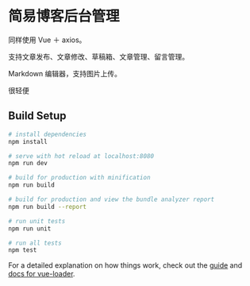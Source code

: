 # 简易博客后台管理

同样使用 Vue ＋ axios。

支持文章发布、文章修改、草稿箱、文章管理、留言管理。

Markdown 编辑器，支持图片上传。

很轻便

## Build Setup

``` bash
# install dependencies
npm install

# serve with hot reload at localhost:8080
npm run dev

# build for production with minification
npm run build

# build for production and view the bundle analyzer report
npm run build --report

# run unit tests
npm run unit

# run all tests
npm test
```

For a detailed explanation on how things work, check out the [guide](http://vuejs-templates.github.io/webpack/) and [docs for vue-loader](http://vuejs.github.io/vue-loader).
